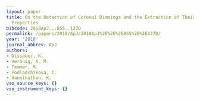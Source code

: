 ```yaml
---
layout: paper
title: On the Detection of Coronal Dimmings and the Extraction of Their Characteristic
  Properties
bibcode: 2018ApJ...855..137D
permalink: /papers/2018/ApJ/2018ApJ%2E%2E%2E855%2E%2E137D/
year: '2018'
journal_abbrev: ApJ
authors:
- Dissauer, K.
- Veronig, A. M.
- Temmer, M.
- Podladchikova, T.
- Vanninathan, K.
vso_source_keys: {}
vso_instrument_keys: {}
---
```

